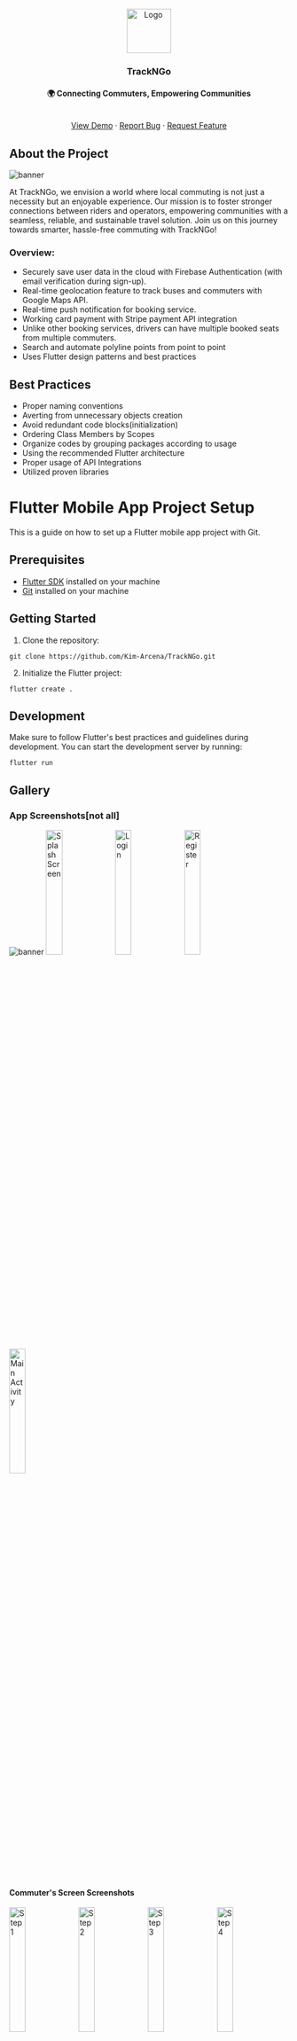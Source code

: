 <!-- PROJECT LOGO -->
<br />
<div align="center">
  
  <a href="https://github.com/othneildrew/Best-README-Template">
    <img src="https://github.com/Kim-Arcena/TrackNGo/assets/70198061/6fb64fbb-6d05-48d4-906b-aa72b8794aa7" alt="Logo" width="80" height="80">
  </a>

  <h3 align="center">TrackNGo</h3>
  <p align="center">
    <h4 align="center">🌍 Connecting Commuters, Empowering Communities</h4>
    <br />
    <a href="https://youtu.be/G-vYC3dPKwc">View Demo</a>
    ·
    <a href="https://github.com/Kim-Arcena/TrackNGo/issues">Report Bug</a>
    ·
    <a href="https://github.com/Kim-Arcena/TrackNGo/issues">Request Feature</a>
  </p>
</div>

<div>
  <!-- ABOUT THE PROJECT -->
  <h2>About the Project</h2>
    <img src="https://github.com/Kim-Arcena/TrackNGo/assets/70198061/a965b226-1af8-404b-bf68-798cdb7b56a9" alt="banner">

  <p>At TrackNGo, we envision a world where local commuting is not just a necessity but an enjoyable experience. Our mission is to foster stronger connections between riders and operators, empowering communities with a seamless, reliable, and sustainable travel solution. Join us on this journey towards smarter, hassle-free commuting with TrackNGo!</p>

  <h3>Overview:</h3>

  <ul>
    <li>Securely save user data in the cloud with Firebase Authentication (with email verification during sign-up).</li>
    <li>Real-time geolocation feature to track buses and commuters with Google Maps API.</li>
    <li>Real-time push notification for booking service.</li>
    <li>Working card payment with Stripe payment API integration</li>
    <li>Unlike other booking services, drivers can have multiple booked seats from multiple commuters.</li>
    <li>Search and automate polyline points from point to point</li>
    <li>Uses Flutter design patterns and best practices</li>
  </ul>
</div>

<div>
  <!-- BEST PRACTICES -->
  <h2>Best Practices</h2>
    <ul>
      <li>Proper naming conventions</li>
      <li>Averting from unnecessary objects creation</li>
      <li>Avoid redundant code blocks(initialization)</li>
      <li>Ordering Class Members by Scopes</li>
      <li>Organize codes by grouping packages according to usage</li>
      <li>Using the recommended Flutter architecture</li>
      <li>Proper usage of API Integrations</li>
      <li>Utilized proven libraries </li>
    </ul>
</div>

<div>
  <!-- PROJECT SETUP -->
  <h1>Flutter Mobile App Project Setup</h1>

<p>This is a guide on how to set up a Flutter mobile app project with Git.</p>

<h2>Prerequisites</h2>
<ul>
    <li><a href="https://flutter.dev/docs/get-started/install">Flutter SDK</a> installed on your machine</li>
    <li><a href="https://git-scm.com/downloads">Git</a> installed on your machine</li>
</ul>

<h2>Getting Started</h2>

<ol>
    <li>Clone the repository:</li>
</ol>

    git clone https://github.com/Kim-Arcena/TrackNGo.git
<ol start="2">
    <li>Initialize the Flutter project:</li>
</ol>
    
    flutter create .

<h2>Development</h2>
<p>Make sure to follow Flutter's best practices and guidelines during development. You can start the development server by running:</p>

    flutter run

</div>

<div>
  <!-- APP SCREENSHOT -->
  <h2>Gallery</h2>
  <h3>App Screenshots[not all]</h3>
  <img src="https://github.com/Kim-Arcena/TrackNGo/assets/70198061/8cd8bf61-adbd-4e6e-bbe7-6c04a71e7481" alt="banner">

  <img src="https://github.com/Kim-Arcena/TrackNGo/assets/70198061/1c970587-4b55-42eb-8b43-6665ddf2bab0" alt="Splash Screen" width="24%">
  <img src="https://github.com/Kim-Arcena/TrackNGo/assets/70198061/e0fb6654-c9e3-4f7c-b857-73df4cd01fd3" alt="Login" width="24%">
  <img src="https://github.com/Kim-Arcena/TrackNGo/assets/70198061/2dc40142-1ee2-4a4f-b6c3-51fd091e308d" alt="Register" width="24%">
  <img src="https://github.com/Kim-Arcena/TrackNGo/assets/70198061/13b399ac-742d-4810-91d5-b445607679a4" alt="Main Activity" width="24%">
  <br><br>

  <h4>Commuter's Screen Screenshots</h4>
  
  <img src="https://github.com/Kim-Arcena/TrackNGo/assets/70198061/8e8341ef-a9cd-4664-8c6f-66d7deeec2b1" alt="Step 1" width="24%">
  <img src="https://github.com/Kim-Arcena/TrackNGo/assets/70198061/91befcf7-9ea0-4f8b-b23c-a0bee08f4cf7" alt="Step 2" width="24%">
  <img src="https://github.com/Kim-Arcena/TrackNGo/assets/70198061/ce512fc3-e7db-4db6-9d83-ed7005b7bdf7" alt="Step 3" width="24%">
  <img src="https://github.com/Kim-Arcena/TrackNGo/assets/70198061/684b589c-67f3-4297-8fd9-73a8e7d289ac" alt="Step 4" width="24%">
  <br><br>
  
  <h4>Driver's Screen Screenshots</h4>
  
  <img src="https://github.com/Kim-Arcena/TrackNGo/assets/70198061/94268e9f-5cb5-4e30-ae1a-20be2ba89ee0" alt="Driver Acceptance" width="24%">
  <img src="https://github.com/Kim-Arcena/TrackNGo/assets/70198061/e7e2aff1-3b37-4b71-b490-9b882787fb5f" alt="Driver List" width="24%">
  <img src="https://github.com/Kim-Arcena/TrackNGo/assets/70198061/69321df5-a3b2-477a-a895-9bdc0f6ee59d" alt="Earnings" width="24%">
  <img src="https://github.com/Kim-Arcena/TrackNGo/assets/70198061/e5e3f7a2-4c98-4139-810e-213cefe94e82" alt="Ride receipt" width="24%">
</div>

<div>
  <!-- DEVELOPERS -->
  <h2>Developers</h2>
  <ul>
      <li>Main Developer - Kimberly Arceña</a> </li>
      <li>Business Manager - Myrtle Gem Oraño  </li>
      <li>QA Tester</li>
      <ol>
        <li>Reah Mae Sardañas</li>
        <li>Via Rose Asingua</li>
      </ol>
    </ul>
</div>

